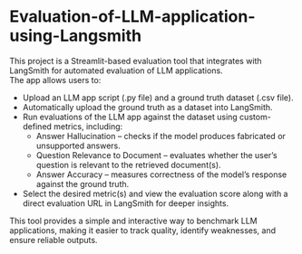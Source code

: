 # Evaluation-of-LLM-application-using-Langsmith
This project is a Streamlit-based evaluation tool that integrates with LangSmith for automated evaluation of LLM applications.<br> The app allows users to:<br>
- Upload an LLM app script (.py file) and a ground truth dataset (.csv file).
- Automatically upload the ground truth as a dataset into LangSmith.
- Run evaluations of the LLM app against the dataset using custom-defined metrics, including:
  - Answer Hallucination – checks if the model produces fabricated or unsupported answers.
  - Question Relevance to Document – evaluates whether the user’s question is relevant to the retrieved document(s).
  - Answer Accuracy – measures correctness of the model’s response against the ground truth.
- Select the desired metric(s) and view the evaluation score along with a direct evaluation URL in LangSmith for deeper insights.<br>

This tool provides a simple and interactive way to benchmark LLM applications, making it easier to track quality, identify weaknesses, and ensure reliable outputs.
